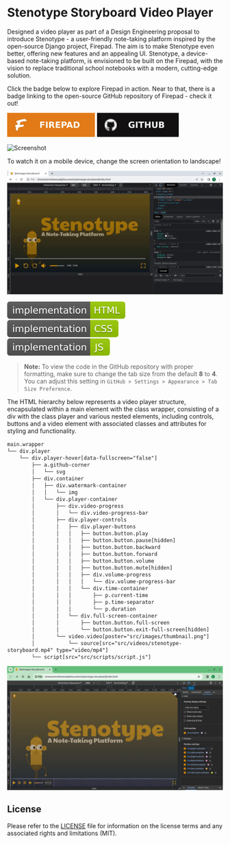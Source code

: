 # Stenotype Storyboard Video Player

Designed a video player as part of a Design Engineering proposal to introduce Stenotype - a user-friendly note-taking platform inspired by the open-source Django project, Firepad. The aim is to make Stenotype even better, offering new features and an appealing UI. Stenotype, a device-based note-taking platform, is envisioned to be built on the Firepad, with the vision to replace traditional school notebooks with a modern, cutting-edge solution.

Click the badge below to explore Firepad in action. Near to that, there is a badge linking to the open-source GitHub repository of Firepad - check it out!

[![Firepad](badges/firepad.svg?raw=true&sanitize=true)](https://firepad.io/) [![Github](badges/github.svg?raw=true&sanitize=true)](https://github.com/FirebaseExtended/firepad)

![Screenshot](stenotype-storyboard-1.gif?raw=true)

To watch it on a mobile device, change the screen orientation to landscape! 

![Screenshot](stenotype-storyboard-2.gif?raw=true)

![Badge](badges/badge-1.svg?raw=true&sanitize=true)&emsp;![Badge](badges/badge-2.svg?raw=true&sanitize=true)&emsp;![Badge](badges/badge-3.svg?raw=true&sanitize=true)

> **Note:** To view the code in the GitHub repository with proper formatting, make sure to change the tab size from the default **8** to **4**. You can adjust this setting in `GitHub > Settings > Appearance > Tab Size Preference`.

The HTML hierarchy below represents a video player structure, encapsulated within a main element with the class wrapper, consisting of a div with the class player and various nested elements, including controls, buttons and a video element with associated classes and attributes for styling and functionality.
```
main.wrapper
└── div.player
    └── div.player-hover[data-fullscreen="false"]
        ├── a.github-corner
        │   └── svg
        ├── div.container
        │   ├── div.watermark-container
        │   │   └── img
        │   └── div.player-container
        │       ├── div.video-progress
        │       │   └── div.video-progress-bar
        │       ├── div.player-controls
        │       │   ├── div.player-buttons
        │       │   │   ├── button.button.play
        │       │   │   ├── button.button.pause[hidden]
        │       │   │   ├── button.button.backward
        │       │   │   ├── button.button.forward
        │       │   │   ├── button.button.volume
        │       │   │   ├── button.button.mute[hidden]
        │       │   │   ├── div.volume-progress
        │       │   │   │   └── div.volume-progress-bar
        │       │   │   └── div.time-container
        │       │   │       ├── p.current-time
        │       │   │       ├── p.time-separator
        │       │   │       └── p.duration
        │       │   └── div.full-screen-container
        │       │       ├── button.button.full-screen
        │       │       └── button.button.exit-full-screen[hidden]
        │       └── video.video[poster="src/images/thumbnail.png"]
        │           └── source[src="src/videos/stenotype-storyboard.mp4" type="video/mp4"]
        └── script[src="src/scripts/script.js"]
```

![Screenshot](layout/layout.png?raw=true)

## License
Please refer to the [LICENSE](LICENSE) file for information on the license terms and any associated rights and limitations (MIT).
